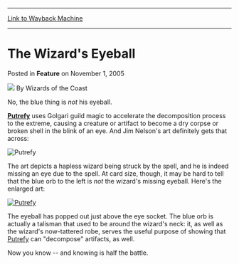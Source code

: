 
---
[Link to Wayback Machine](https://web.archive.org/web/20220129073804/https://magic.wizards.com/en/articles/archive/feature/wizards-eyeball-2005-11-01)

[_metadata_:author]:- "Wizards of the Coast"
[_metadata_:description]:- "No, the blue thing is not his eyeball. Putrefy uses Golgari guild magic to accelerate the decomposition process to the extreme, causing a creature or artifact to become a dry corpse or broken shell in the blink of an eye. And Jim Nelson's art definitely gets that across: The art depicts a hapless wizard being struck by the spell, and he is indeed missing an eye due to the"
[_metadata_:generator]:- "Drupal 7 (http://drupal.org)"
[_metadata_:publish_date]:- "2005-11-01"
[_metadata_:title]:- "The Wizard's Eyeball"
[_metadata_:wayback_capture_timestamp]:- "2022-01-29 07:38:04+00:00"
[_metadata_:wayback_raw_url]:- "https://web.archive.org/web/20220129073804id_/https://magic.wizards.com/en/articles/archive/feature/wizards-eyeball-2005-11-01"
[_metadata_:wayback_url]:- "https://magic.wizards.com/en/articles/archive/feature/wizards-eyeball-2005-11-01"
---


The Wizard's Eyeball
====================



 Posted in **Feature**
 on November 1, 2005 






![](https://media.magic.wizards.com/styles/auth_small/public/images/person/wizards_author.jpg)
By Wizards of the Coast












No, the blue thing is *not* his eyeball.


**[Putrefy](https://gatherer.wizards.com/Pages/Card/Details.aspx?name=Putrefy)** uses Golgari guild magic to accelerate the decomposition process to the extreme, causing a creature or artifact to become a dry corpse or broken shell in the blink of an eye. And Jim Nelson's art definitely gets that across:



![Putrefy](http://gatherer.wizards.com/Handlers/Image.ashx?type=card&name=Putrefy)

The art depicts a hapless wizard being struck by the spell, and he is indeed missing an eye due to the spell. At card size, though, it may be hard to tell that the blue orb to the left is *not* the wizard's missing eyeball. Here's the enlarged art:


[![Putrefy](https://web.archive.org/web/20120908004306id_/http://www.wizards.com/global/images/mtgcom_arcana_939_pic1_en.jpg)](http://gatherer.wizards.com/Pages/Card/Details.aspx?&name=Putrefy)


The eyeball has popped out just above the eye socket. The blue orb is actually a talisman that used to be around the wizard's neck: it, as well as the wizard's now-tattered robe, serves the useful purpose of showing that [Putrefy](https://gatherer.wizards.com/Pages/Card/Details.aspx?name=Putrefy) can "decompose" artifacts, as well.


Now you know -- and knowing is half the battle.








